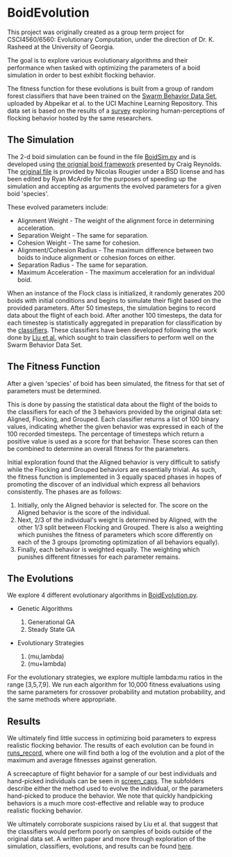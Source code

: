 # BoidEvolution
This project was originally created as a group term project for CSCI4560/6560: Evolutionary Computation, under the direction of Dr. K. Rasheed at the University of Georgia. 

The goal is to explore various evolutionary algorithms and their performance when tasked with optimizing the parameters of a boid simulation in order to best exhibit flocking behavior. 

The fitness function for these evolutions is built from a group of random forest classifiers that have been trained on the [Swarm Behavior Data Set][1], uploaded by Abpeikar et al. to the UCI Machine Learning Repository. This data set is based on the results of a [survey][2] exploring human-perceptions of flocking behavior hosted by the same researchers.

## The Simulation
The 2-d boid simulation can be found in the file [BoidSim.py](BoidSim.py) and is developed using [the orignial boid framework][4] presented by Craig Reynolds. The [original file][3] is provided by Nicolas Rougier under a BSD license and has been edited by Ryan McArdle for the purposes of speeding up the simulation and accepting as arguments the evolved parameters for a given boid 'species'. 

These evolved parameters include:
* Alignment Weight - The weight of the alignment force in determining acceleration.
* Separation Weight - The same for separation.
* Cohesion Weight - The same for cohesion.
* Alignment/Cohesion Radius - The maximum difference between two boids to induce alignment or cohesion forces on either.
* Separation Radius - The same for separation.
* Maximum Acceleration - The maximum acceleration for an individual boid. 

When an instance of the Flock class is initialized, it randomly generates 200 boids with initial conditions and begins to simulate their flight based on the provided parameters. After 50 timesteps, the simulation begins to record data about the flight of each boid. After another 100 timesteps, the data for each timestep is statistically aggregated in preparation for classification by the [classifiers](TreeModels/). These classifiers have been developed following the work done by [Liu et al.][6] which sought to train classifiers to perform well on the Swarm Behavior Data Set.

## The Fitness Function
After a given 'species' of boid has been simulated, the fitness for that set of parameters must be determined. 

This is done by passing the statistical data about the flight of the boids to the classifiers for each of the 3 behaviors provided by the original data set: Aligned, Flocking, and Grouped. Each classifier returns a list of 100 binary values, indicating whether the given behavior was expressed in each of the 100 recorded timesteps. The percentage of timesteps which return a positive value is used as a score for that behavior. These scores can then be combined to determine an overall fitness for the parameters.

Initial exploration found that the Aligned behavior is very difficult to satisfy while the Flocking and Grouped behaviors are essentially trivial. As such, the fitness function is implemented in 3 equally spaced phases in hopes of promoting the discover of an individual which express all behaviors consistently. The phases are as follows:

1. Initially, only the Aligned behavior is selected for. The score on the Aligned behavior is the score of the individual.
2. Next, 2/3 of the individual's weight is determined by Aligned, with the other 1/3 split between Flocking and Grouped. There is also a weighting which punishes the fitness of parameters which score differently on each of the 3 groups (promoting optimization of all behaviors equally).
3. Finally, each behavior is weighted equally. The weighting which punishes different fitnesses for each parameter remains.

## The Evolutions
We explore 4 different evolutionary algorithms in [BoidEvolution.py](BoidEvolution.py). 
* Genetic Algorithms
  1. Generational GA
  2. Steady State GA
  
* Evolutionary Strategies
  1. (mu,lambda)
  2. (mu+lambda)

For the evolutionary strategies, we explore multiple lambda:mu ratios in the range [3,5,7,9]. We run each algorithm for 10,000 fitness evaluations using the same parameters for crossover probability and mutation probability, and the same methods where appropriate.

## Results
We ultimately find little success in optimizing boid parameters to express realistic flocking behavior. The results of each evolution can be found in [runs_record](runs_record/), where one will find both a log of the evolution and a plot of the maximum and average fitnesses against generation. 

A screecapture of flight behavior for a sample of our best individuals and hand-picked individuals can be seen in [screen_caps](screen_caps/). The subfolders describe either the method used to evolve the individual, or the parameters hand-picked to produce the behavior. We note that quickly handpicking behaviors is a much more cost-effective and reliable way to produce realistic flocking behavior.

We ultimately corroborate suspicions raised by Liu et al. that suggest that the classifiers would perform poorly on samples of boids outside of the original data set. A written paper and more through exploration of the simulation, classifiers, evolutions, and results can be found [here][5].



[1]: https://archive.ics.uci.edu/ml/datasets/Swarm+Behaviour
[2]: https://unsw-swarm-survey.netlify.app/
[3]: https://www.labri.fr/perso/nrougier/from-python-to-numpy/code/boid_python.py
[4]: https://www.researchgate.net/profile/Craig_Reynolds2/publication/2797343_Flocks_Herds_and_Schools_A_Distributed_Behavioral_Model/links/0fcfd5095a869204df000000.pdf
[5]: https://ryantmcardle.com/project-portfolio/
[6]: https://ryantmcardle.com/project-portfolio/

